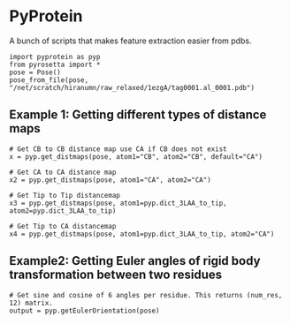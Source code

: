 # PyProtein

A bunch of scripts that makes feature extraction easier from pdbs.

```
import pyprotein as pyp
from pyrosetta import *
pose = Pose()
pose_from_file(pose, "/net/scratch/hiranumn/raw_relaxed/1ezgA/tag0001.al_0001.pdb")
```

## Example 1: Getting different types of distance maps
```
# Get CB to CB distance map use CA if CB does not exist
x = pyp.get_distmaps(pose, atom1="CB", atom2="CB", default="CA")

# Get CA to CA distance map
x2 = pyp.get_distmaps(pose, atom1="CA", atom2="CA")

# Get Tip to Tip distancemap
x3 = pyp.get_distmaps(pose, atom1=pyp.dict_3LAA_to_tip, atom2=pyp.dict_3LAA_to_tip)

# Get Tip to CA distancemap
x4 = pyp.get_distmaps(pose, atom1=pyp.dict_3LAA_to_tip, atom2="CA")
```

## Example2: Getting Euler angles of rigid body transformation between two residues
```
# Get sine and cosine of 6 angles per residue. This returns (num_res, 12) matrix.
output = pyp.getEulerOrientation(pose)  
```
